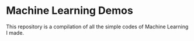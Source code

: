 # Machine Learning Demos
This repository is a compilation of all the simple codes of Machine Learning I made.
